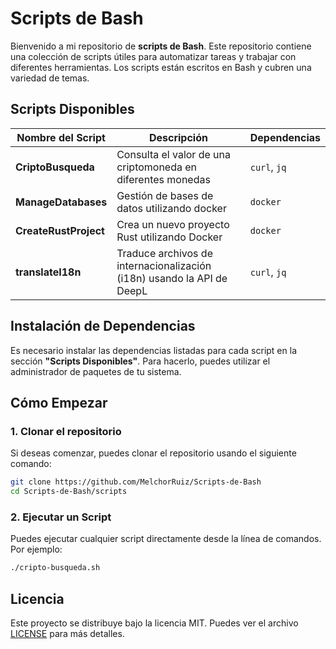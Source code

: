 # Scripts de Bash

Bienvenido a mi repositorio de **scripts de Bash**. Este repositorio contiene una colección de scripts útiles para automatizar tareas y trabajar con diferentes herramientas. Los scripts están escritos en Bash y cubren una variedad de temas.

## Scripts Disponibles

| Nombre del Script | Descripción | Dependencias |
|-------------------|-------------|--------------|
| **CriptoBusqueda**   | Consulta el valor de una criptomoneda en diferentes monedas | `curl`, `jq` |
| **ManageDatabases** | Gestión de bases de datos utilizando docker | `docker` |
| **CreateRustProject** | Crea un nuevo proyecto Rust utilizando Docker | `docker` |
| **translateI18n** | Traduce archivos de internacionalización (i18n) usando la API de DeepL | `curl`, `jq` |

## Instalación de Dependencias

Es necesario instalar las dependencias listadas para cada script en la sección **"Scripts Disponibles"**. Para hacerlo, puedes utilizar el administrador de paquetes de tu sistema.

## Cómo Empezar

### 1. Clonar el repositorio
Si deseas comenzar, puedes clonar el repositorio usando el siguiente comando:

```bash
git clone https://github.com/MelchorRuiz/Scripts-de-Bash
cd Scripts-de-Bash/scripts
```

### 2. Ejecutar un Script
Puedes ejecutar cualquier script directamente desde la línea de comandos. Por ejemplo:

```bash
./cripto-busqueda.sh
```

## Licencia

Este proyecto se distribuye bajo la licencia MIT. Puedes ver el archivo [LICENSE](LICENSE) para más detalles.